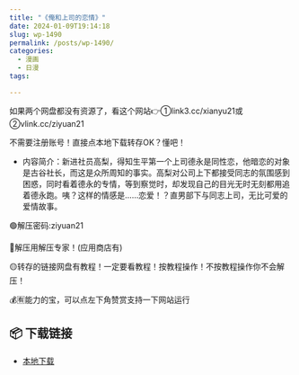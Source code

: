 ```yaml
---
title: "《俺和上司的恋情》"
date: 2024-01-09T19:14:18
slug: wp-1490
permalink: /posts/wp-1490/
categories:
  - 漫画
  - 日漫
tags:

---
```


如果两个网盘都没有资源了，看这个网站👉①link3.cc/xianyu21或②vlink.cc/ziyuan21

不需要注册账号！直接点本地下载转存OK？懂吧！

*   内容简介：新进社员高梨，得知生平第一个上司德永是同性恋，他暗恋的对象是古谷社长，而这是众所周知的事实。高梨对公司上下都接受同志的氛围感到困惑，同时看着德永的专情，等到察觉时，却发现自己的目光无时无刻都用追着德永跑。咦？这样的情感是……恋爱！？直男部下与同志上司，无比可爱的爱情故事。

🟢解压密码:ziyuan21

🔵解压用解压专家！(应用商店有)

🟡转存的链接网盘有教程！一定要看教程！按教程操作！不按教程操作你不会解压！

💰🈶能力的宝，可以点左下角赞赏支持一下网站运行

## 📦 下载链接
- [本地下载](https://blziyuan21.com/pay-download/1490?key=ddf02ef3f4&down_id=0)


